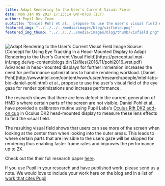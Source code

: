 ```yaml
--- 
title: Adapt Rendering to the User's Current Visual Field
date: Mon Jan 09 2017 17:13:14 GMT+0700 (ICT) 
author: Pupil Dev Team 
subtitle: "Daniel Pohl et al., propose to use the user's visual field of the eye gaze for render optimizations and increase performance..." 
featured_img: "../../../../media/images/blog/visfield.png"
featured_img_thumb: "../../../../media/images/blog/thumb/visfield.png" 
---
```


<img src="../../../../media/images/blog/visfield.png" class='Feature-image u-padBottom--1' alt="Adapt Rendering to the User's Current Visual Field">
Image Source: [Concept for Using Eye Tracking in a Head-Mounted Display to Adapt Rendering to the User's Current Visual Field](https://perceptual.mpi-inf.mpg.de/wp-content/blogs.dir/12/files/2016/11/pohl2016_vrst.pdf)

<br>
Advances in head-mounted displays for further immersion increases the need for performance optimizations to handle rendering workload. [Daniel Pohl](http://www.intel.com/content/www/us/en/research/people/intel-labs-bio-daniel-pohl.html) et al., propose to use the user's visual field of the eye gaze for render optimizations and increase performance.

The research shows that there are lens defect in the current generation of HMD's where certain parts of the screen are not visible. Daniel Pohl et al., have provided a calibraton routine using Pupil Labs's [Oculus Rift DK2 add-on cup](https://pupil-labs.com/store/#vr-ar) in Oculus DK2 head-mounted display to measure these lens effects to find the visual field.

The resulting visual field shows that users can see more of the screen when looking at the center than when looking into the outer areas. This leads to where certain parts that are invisible to the users gaze will be skipped for rendering thus enabling faster frame rates and improves the performance up to 2X.

Check out the their full research paper [here](https://perceptual.mpi-inf.mpg.de/wp-content/blogs.dir/12/files/2016/11/pohl2016_vrst.pdf).

If you use Pupil in your research and have published work, please send us a note. We would love to include your work here on the blog and in a list of [work that cites Pupil](https://docs.google.com/spreadsheets/d/1ZD6HDbjzrtRNB4VB0b7GFMaXVGKZYeI0zBOBEEPwvBI/).